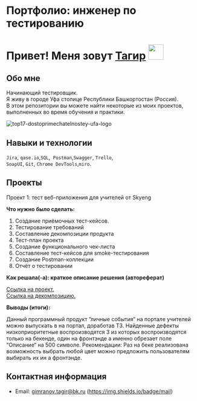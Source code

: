 # Портфолио: инженер по тестированию
# Привет! Меня зовут [Тагир](https://t.me/TagirSilver) <img src="https://media.giphy.com/media/hvRJCLFzcasrR4ia7z/giphy.gif" width="40px"/>

## Обо мне
Начинающий тестировщик.<br>
Я живу в городе Уфа столице Республики Башкортостан (Россия).<br>
В этом репозитории вы можете найти некоторые из моих проектов, выполненных во время обучения и практики.<br>

![top17-dostoprimechatelnostey-ufa-logo](https://github.com/GimranovTagir/-/assets/144915431/31e3ce64-1c08-4054-a213-d309b624b159)

## Навыки и технологии
``Jira``, ``qase.io``,``SQL``,`` Postman``,``Swagger``, ``Trello``,<br>
``SoapUI``, ``Git``, ``Chrome DevTools``,``miro``.

## Проекты

<p>Проект 1: тест веб-приложения для учителей от Skyeng</p>

**Что нужно было сделать:**
<ol>
<li>Создание приёмочных тест-кейсов.</li>
<li>Тестирование требований</li>
<li>Составление декомпозиции продукта</li>
<li>Тест-план проекта</li>
<li>Создание функционального чек-листа </li>
<li>Составление тест-кейсов для smoke-тестирования</li>
<li>Создание Postman-коллекции</li>
<li>Отчёт о тестировании</li>
</ol>

**Как решала(-а): краткое описание решения (автореферат)**

[Ссылка на проект.](https://docs.google.com/document/d/1tmG9HD69nLUjiMexTJcAGttzPjfMX7s6NMT3IvvChVQ/edit?usp=sharing)<br>
[Ссылка на декомпозицию.](https://miro.com/app/board/uXjVPlGmpkk=/?share_link_id=402599961631)
 
 **Выводы (итоги):**

Данный программный продукт “личные события“ на портале учителей можно выпускать в на портал, доработав ТЗ.
Найденные дефекты низкоприоритетные воспроизводятся 3 из которых воспроизводятся только на бекенде, один на фронтэнде а именно обрезает поле “Описание“ на 500 символе.
Рекомендации: Раз на беке реализована возможность выбрать любой цвет можно предложить пользователям выбирать их ин а фронтэнде.



## Контактная информация
- Email: gimranov.tagir@bk.ru (https://img.shields.io/badge/mail)

